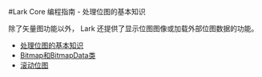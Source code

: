 #Lark Core 编程指南 - 处理位图的基本知识

除了矢量图功能以外， Lark 还提供了显示位图图像或加载外部位图数据的功能。

* [处理位图的基本知识](12-1-bitmap-basic.md)
* [Bitmap和BitmapData类](12-2-bitmap-classes.md)
* [滚动位图](12-3-bitmap-scroll.md)
